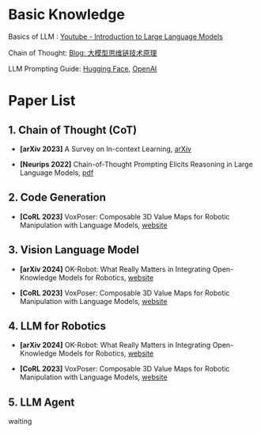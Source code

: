 # Basic Knowledge
Basics of LLM : [Youtube - Introduction to Large Language Models](https://www.youtube.com/watch?v=zizonToFXDs)

Chain of Thought: [Blog: 大模型思维链技术原理](https://zhuanlan.zhihu.com/p/629087587)

LLM Prompting Guide: [Hugging Face](https://huggingface.co/docs/transformers/main/en/tasks/prompting), [OpenAI](https://platform.openai.com/docs/guides/prompt-engineering)


# Paper List
## 1. Chain of Thought (CoT)
* **[arXiv 2023]** A Survey on In-context Learning, [arXiv](https://arxiv.org/abs/2301.00234v3)

* **[Neurips 2022]** Chain-of-Thought Prompting Elicits Reasoning in Large Language Models, [pdf](https://arxiv.org/pdf/2201.11903)


## 2. Code Generation
* **[CoRL 2023]** VoxPoser: Composable 3D Value Maps for Robotic Manipulation with Language Models, [website](https://voxposer.github.io)

## 3. Vision Language Model
* **[arXiv 2024]** OK-Robot: What Really Matters in Integrating Open-Knowledge Models for Robotics, [website](https://ok-robot.github.io)

* **[CoRL 2023]** VoxPoser: Composable 3D Value Maps for Robotic Manipulation with Language Models, [website](https://voxposer.github.io)

## 4. LLM for Robotics
* **[arXiv 2024]** OK-Robot: What Really Matters in Integrating Open-Knowledge Models for Robotics, [website](https://ok-robot.github.io)

* **[CoRL 2023]** VoxPoser: Composable 3D Value Maps for Robotic Manipulation with Language Models, [website](https://voxposer.github.io)

## 5. LLM Agent
waiting